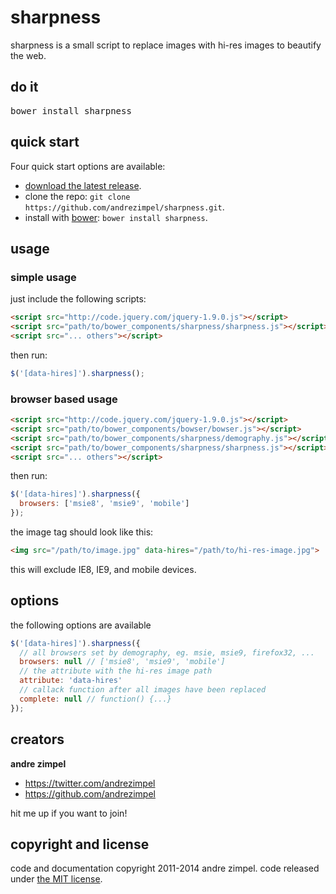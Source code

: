 sharpness
==========

sharpness is a small script to replace images with hi-res images to beautify the web.



## do it
<pre>
bower install sharpness
</pre>

## quick start

Four quick start options are available:

- [download the latest release](https://github.com/andrezimpel/sharpness/archive/master.zip).
- clone the repo: `git clone https://github.com/andrezimpel/sharpness.git`.
- install with [bower](http://bower.io): `bower install sharpness`.


## usage

### simple usage

just include the following scripts:

```html
<script src="http://code.jquery.com/jquery-1.9.0.js"></script>
<script src="path/to/bower_components/sharpness/sharpness.js"></script>
<script src="... others"></script>
```

then run:

```js
$('[data-hires]').sharpness();
```

### browser based usage
```html
<script src="http://code.jquery.com/jquery-1.9.0.js"></script>
<script src="path/to/bower_components/bowser/bowser.js"></script>
<script src="path/to/bower_components/sharpness/demography.js"></script>
<script src="path/to/bower_components/sharpness/sharpness.js"></script>
<script src="... others"></script>
```

then run:

```js
$('[data-hires]').sharpness({
  browsers: ['msie8', 'msie9', 'mobile']
});
```

the image tag should look like this:
```html
<img src="/path/to/image.jpg" data-hires="/path/to/hi-res-image.jpg">
```

this will exclude IE8, IE9, and mobile devices.


## options
the following options are available
```js
$('[data-hires]').sharpness({
  // all browsers set by demography, eg. msie, msie9, firefox32, ...
  browsers: null // ['msie8', 'msie9', 'mobile']
  // the attribute with the hi-res image path
  attribute: 'data-hires'
  // callack function after all images have been replaced
  complete: null // function() {...}
});
```


<!-- browsers
attribute
complete -->


## creators

**andre zimpel**

- <https://twitter.com/andrezimpel>
- <https://github.com/andrezimpel>

hit me up if you want to join!


## copyright and license

code and documentation copyright 2011-2014 andre zimpel. code released under [the MIT license](LICENSE).
